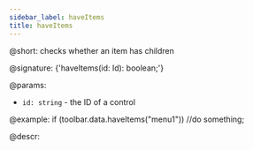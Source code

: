 ```yaml
---
sidebar_label: haveItems
title: haveItems
---          
```


@short: checks whether an item has children

@signature: {'haveItems(id: Id): boolean;'}

@params:
- `id: string` - the ID of a control

@example:
if (toolbar.data.haveItems("menu1"))
    //do something;

@descr:
